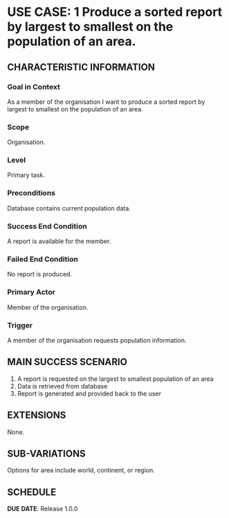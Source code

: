 # USE CASE: 1 Produce a sorted report by largest to smallest on the population of an area.
## CHARACTERISTIC INFORMATION

### Goal in Context

As a member of the organisation I want to produce a sorted report by largest to smallest on the population of an area.

### Scope

Organisation.

### Level

Primary task.

### Preconditions

Database contains current population data.

### Success End Condition

A report is available for the member.

### Failed End Condition

No report is produced.

### Primary Actor

Member of the organisation.

### Trigger

A member of the organisation requests population information.

## MAIN SUCCESS SCENARIO

1. A report is requested on the largest to smallest population of an area
2. Data is retrieved from database
3. Report is generated and provided back to the user

## EXTENSIONS

None.

## SUB-VARIATIONS

Options for area include world, continent, or region.

## SCHEDULE

**DUE DATE**: Release 1.0.0